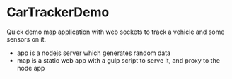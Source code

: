 # CarTrackerDemo
Quick demo map application with web sockets to track a vehicle and some sensors on it.

* app is a nodejs server which generates random data
* map is a static web app with a gulp script to serve it, and proxy to the node app
